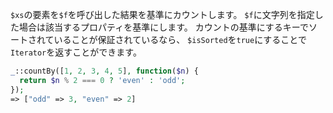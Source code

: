 `$xs`の要素を`$f`を呼び出した結果を基準にカウントします。
`$f`に文字列を指定した場合は該当するプロパティを基準にします。
カウントの基準にするキーでソートされていることが保証されているなら、
`$isSorted`を`true`にすることで`Iterator`を返すことができます。

```php
_::countBy([1, 2, 3, 4, 5], function($n) {
  return $n % 2 === 0 ? 'even' : 'odd';
});
=> ["odd" => 3, "even" => 2]
```

